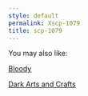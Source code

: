 ```yaml
---
style: default
permalink: Xscp-1079
title: scp-1079
---
```

You may also like:

[Bloody](http://scp-wiki.net/bloody)

[Dark Arts and Crafts](http://scp-wiki.net/dark-arts-and-crafts)
